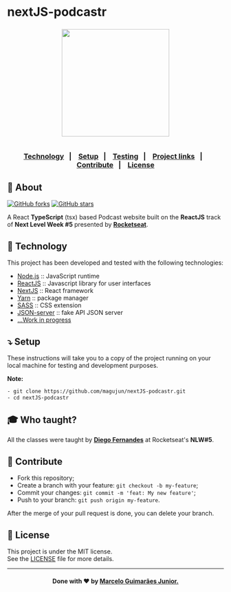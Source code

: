 # nextJS-podcastr

<h3 align="center">
    <img width="250px" src="https://user-images.githubusercontent.com/75567460/115541174-1c1b8f00-a29f-11eb-8100-64c8c5bfb74c.png">
    <br><br>
    <p align="center">
      <a href="#-technology">Technology</a>&nbsp;&nbsp;&nbsp;|&nbsp;&nbsp;&nbsp;
      <a href="#-setup">Setup</a>&nbsp;&nbsp;&nbsp;|&nbsp;&nbsp;&nbsp;
      <a href="#-testing">Testing</a>&nbsp;&nbsp;&nbsp;|&nbsp;&nbsp;&nbsp;
      <a href="#-project-links">Project links</a>&nbsp;&nbsp;&nbsp;|&nbsp;&nbsp;&nbsp;
      <a href="#-contribute">Contribute</a>&nbsp;&nbsp;&nbsp;|&nbsp;&nbsp;&nbsp;
      <a href="#-license">License</a>
  </p>
</h3>

## 🔖 About

[![GitHub forks](https://img.shields.io/github/forks/magujun/nextJS-podcastr?style=social)](https://github.com/magujun/nextJS-podcastr/network/members/)
[![GitHub stars](https://img.shields.io/github/stars/magujun/nextJS-podcastr?style=social)](https://github.com/magujun/nnextJS-podcastr/stargazers/)

A React <strong>TypeScript</strong> (tsx) based Podcast website built on the **ReactJS** track of **Next Level Week #5** presented by **[Rocketseat](https://rocketseat.com.br/)**.

## 🚀 Technology

This project has been developed and tested with the following technologies:

- [Node.js](https://nodejs.org/en/) :: JavaScript runtime
- [ReactJS](https://reactjs.org/) :: Javascript library for user interfaces
- [NextJS](https://nextjs.org/) :: React framework
- [Yarn](https://yarnpkg.com/) :: package manager
- [SASS](https://sass-lang.com/) :: CSS extension
- [JSON-server](https://github.com/typicode/json-server/) :: fake API JSON server
- [...Work in progress]()

## ⤵ Setup

These instructions will take you to a copy of the project running on your local machine for testing and development purposes.

**Note:** 

```bash
- git clone https://github.com/magujun/nextJS-podcastr.git
- cd nextJS-podcastr
```

## 🎓 Who taught?

All the classes were taught by **[Diego Fernandes](https://github.com/diego3g)** at Rocketseat's **NLW#5**.

## 🤔 Contribute

- Fork this repository;
- Create a branch with your feature: `git checkout -b my-feature`;
- Commit your changes: `git commit -m 'feat: My new feature'`;
- Push to your branch: `git push origin my-feature`.

After the merge of your pull request is done, you can delete your branch.

## 📝 License

This project is under the MIT license.<br/>
See the [LICENSE](LICENSE) file for more details.

---

<h4 align="center">
  Done with ❤ by <a href="https://www.linkedin.com/in/marcelo-guimaraes-junior/" target="_blank">Marcelo Guimarães Junior.</a><br/>
</h4>
